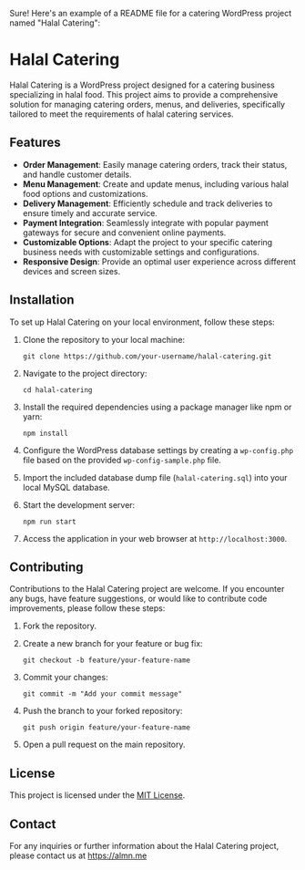 Sure! Here's an example of a README file for a catering WordPress project named "Halal Catering":

# Halal Catering

Halal Catering is a WordPress project designed for a catering business specializing in halal food. This project aims to provide a comprehensive solution for managing catering orders, menus, and deliveries, specifically tailored to meet the requirements of halal catering services.

## Features

- **Order Management**: Easily manage catering orders, track their status, and handle customer details.
- **Menu Management**: Create and update menus, including various halal food options and customizations.
- **Delivery Management**: Efficiently schedule and track deliveries to ensure timely and accurate service.
- **Payment Integration**: Seamlessly integrate with popular payment gateways for secure and convenient online payments.
- **Customizable Options**: Adapt the project to your specific catering business needs with customizable settings and configurations.
- **Responsive Design**: Provide an optimal user experience across different devices and screen sizes.

## Installation

To set up Halal Catering on your local environment, follow these steps:

1. Clone the repository to your local machine:
   ```
   git clone https://github.com/your-username/halal-catering.git
   ```

2. Navigate to the project directory:
   ```
   cd halal-catering
   ```

3. Install the required dependencies using a package manager like npm or yarn:
   ```
   npm install
   ```

4. Configure the WordPress database settings by creating a `wp-config.php` file based on the provided `wp-config-sample.php` file.

5. Import the included database dump file (`halal-catering.sql`) into your local MySQL database.

6. Start the development server:
   ```
   npm run start
   ```

7. Access the application in your web browser at `http://localhost:3000`.

## Contributing

Contributions to the Halal Catering project are welcome. If you encounter any bugs, have feature suggestions, or would like to contribute code improvements, please follow these steps:

1. Fork the repository.

2. Create a new branch for your feature or bug fix:
   ```
   git checkout -b feature/your-feature-name
   ```

3. Commit your changes:
   ```
   git commit -m "Add your commit message"
   ```

4. Push the branch to your forked repository:
   ```
   git push origin feature/your-feature-name
   ```

5. Open a pull request on the main repository.

## License

This project is licensed under the [MIT License](LICENSE).

## Contact

For any inquiries or further information about the Halal Catering project, please contact us at https://almn.me